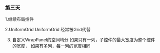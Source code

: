 ﻿### 第三天

1.继续布局控件

2.UniformGrid  UniformGrid 经常被Grid代替

3. 自定义WrapPanel的空间均分
 如果只有一列，子控件的最大宽度为整个控件的宽度，
 如果有多列，每一列的宽度相同